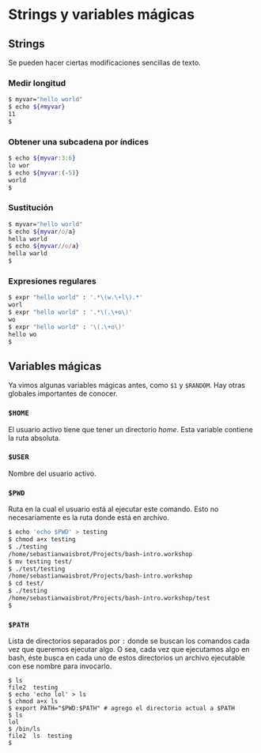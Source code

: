 # Strings y variables mágicas

## Strings

Se pueden hacer ciertas modificaciones sencillas de texto.

### Medir longitud

```bash
$ myvar="hello world"
$ echo ${#myvar}
11
$
```

### Obtener una subcadena por índices

```bash
$ echo ${myvar:3:6}
lo wor
$ echo ${myvar:(-5)}
world
$
```

### Sustitución

```bash
$ myvar="hello world"
$ echo ${myvar/o/a}
hella world
$ echo ${myvar//o/a}
hella warld
$
```

### Expresiones regulares

```bash
$ expr "hello world" : '.*\(w.\+l\).*'
worl
$ expr "hello world" : '.*\(.\+o\)'
wo
$ expr "hello world" : '\(.\+o\)'
hello wo
$
```

## Variables mágicas

Ya vimos algunas variables mágicas antes, como `$1` y `$RANDOM`. Hay otras globales importantes
de conocer.

### `$HOME`

El usuario activo tiene que tener un directorio _home_. Esta variable contiene la ruta absoluta.

### `$USER`

Nombre del usuario activo.

### `$PWD`

Ruta en la cual el usuario está al ejecutar este comando. Esto no necesariamente es la ruta
donde está en archivo.

```bash
$ echo 'echo $PWD' > testing
$ chmod a+x testing
$ ./testing
/home/sebastianwaisbrot/Projects/bash-intro.workshop
$ mv testing test/
$ ./test/testing
/home/sebastianwaisbrot/Projects/bash-intro.workshop
$ cd test/
$ ./testing
/home/sebastianwaisbrot/Projects/bash-intro.workshop/test
$
```

### `$PATH`

Lista de directorios separados por `:` donde se buscan los comandos cada vez que queremos ejecutar
algo. O sea, cada vez que ejecutamos algo en bash, éste busca en cada uno de estos directorios
un archivo ejecutable con ese nombre para invocarlo.

```
$ ls
file2  testing
$ echo 'echo lol' > ls
$ chmod a+x ls
$ export PATH="$PWD:$PATH" # agrego el directorio actual a $PATH
$ ls
lol
$ /bin/ls
file2  ls  testing
$
```
